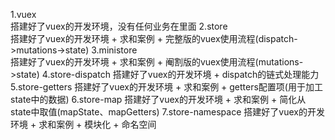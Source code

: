 1.vuex        
    搭建好了vuex的开发环境，没有任何业务在里面
2.store       
    搭建好了vuex的开发环境 + 求和案例 + 完整版的vuex使用流程(dispatch->mutations->state)
3.ministore   
    搭建好了vuex的开发环境 + 求和案例 + 阉割版的vuex使用流程(mutations->state)
4.store-dispatch
    搭建好了vuex的开发环境 + dispatch的链式处理能力
5.store-getters
    搭建好了vuex的开发环境 + 求和案例 + getters配置项(用于加工state中的数据)
6.store-map
    搭建好了vuex的开发环境 + 求和案例 + 简化从state中取值(mapState、mapGetters)
7.store-namespace
    搭建好了vuex的开发环境 + 求和案例 + 模块化 + 命名空间
